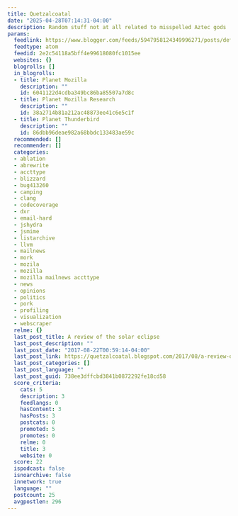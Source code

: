 ```yaml
---
title: Quetzalcoatal
date: "2025-04-28T07:14:31-04:00"
description: Random stuff not at all related to misspelled Aztec gods
params:
  feedlink: https://www.blogger.com/feeds/5947958124349996271/posts/default
  feedtype: atom
  feedid: 2e2c54118a5bff4e99618080fc1015ee
  websites: {}
  blogrolls: []
  in_blogrolls:
  - title: Planet Mozilla
    description: ""
    id: 6041122d4cdba349bc86ba85507a7d8c
  - title: Planet Mozilla Research
    description: ""
    id: 38a2714b81a212ac48873ee41c6e5c1f
  - title: Planet Thunderbird
    description: ""
    id: 86dbb96deae982a68bbdc133483ae59c
  recommended: []
  recommender: []
  categories:
  - ablation
  - abrewrite
  - accttype
  - blizzard
  - bug413260
  - camping
  - clang
  - codecoverage
  - dxr
  - email-hard
  - jshydra
  - jsmime
  - listarchive
  - llvm
  - mailnews
  - mork
  - mozila
  - mozilla
  - mozilla mailnews accttype
  - news
  - opinions
  - politics
  - pork
  - profiling
  - visualization
  - webscraper
  relme: {}
  last_post_title: A review of the solar eclipse
  last_post_description: ""
  last_post_date: "2017-08-22T00:59:14-04:00"
  last_post_link: https://quetzalcoatal.blogspot.com/2017/08/a-review-of-solar-eclipse.html
  last_post_categories: []
  last_post_language: ""
  last_post_guid: 738ee3dffcbd3841b0872292fe18cd58
  score_criteria:
    cats: 5
    description: 3
    feedlangs: 0
    hasContent: 3
    hasPosts: 3
    postcats: 0
    promoted: 5
    promotes: 0
    relme: 0
    title: 3
    website: 0
  score: 22
  ispodcast: false
  isnoarchive: false
  innetwork: true
  language: ""
  postcount: 25
  avgpostlen: 296
---
```

